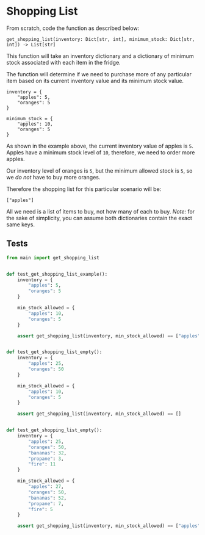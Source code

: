 # Shopping List





From scratch, code the function as described below:

```
get_shopping_list(inventory: Dict[str, int], minimum_stock: Dict[str, int]) -> List[str]
```

This function will take an inventory dictionary and a dictionary of minimum stock associated with each item in the fridge.

The function will determine if we need to purchase more of any  particular item based on its current inventory value and its minimum stock value.

```
inventory = {
    "apples": 5,
    "oranges": 5
}

minimum_stock = {
    "apples": 10,
    "oranges": 5
}
```

As shown in the example above, the current inventory value of apples is `5`. Apples have a minimum stock level of `10`, therefore, we need to order more apples.

Our inventory level of oranges is `5`, but the minimum allowed stock is `5`, so we *do not* have to buy more oranges.

Therefore the shopping list for this particular scenario will be:

```
["apples"]
```

All we need is a list of items to buy, not how many of each to buy. *Note:* for the sake of simplicity, you can assume
both dictionaries contain the exact same keys.






## Tests
```python
from main import get_shopping_list


def test_get_shopping_list_example():
    inventory = {
        "apples": 5,
        "oranges": 5
    }

    min_stock_allowed = {
        "apples": 10,
        "oranges": 5
    }

    assert get_shopping_list(inventory, min_stock_allowed) == ["apples"]


def test_get_shopping_list_empty():
    inventory = {
        "apples": 25,
        "oranges": 50
    }

    min_stock_allowed = {
        "apples": 10,
        "oranges": 5
    }

    assert get_shopping_list(inventory, min_stock_allowed) == []


def test_get_shopping_list_empty():
    inventory = {
        "apples": 25,
        "oranges": 50,
        "bananas": 32,
        "propane": 3,
        "fire": 11
    }

    min_stock_allowed = {
        "apples": 27,
        "oranges": 50,
        "bananas": 52,
        "propane": 7,
        "fire": 5
    }

    assert get_shopping_list(inventory, min_stock_allowed) == ["apples", "bananas", "propane"]
```
